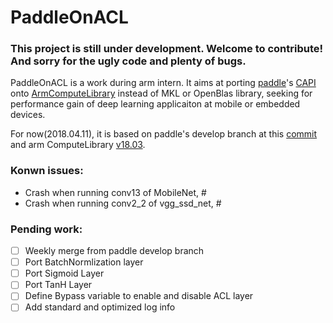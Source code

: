 # PaddleOnACL

### This project is still under development. Welcome to contribute! And sorry for the ugly code and plenty of bugs.

PaddleOnACL is a work during arm intern. It aims at porting [paddle](https://github.com/PaddlePaddle/Paddle)'s [CAPI](http://www.paddlepaddle.org/docs/develop/documentation/zh/howto/capi/workflow_of_capi_cn.html) onto [ArmComputeLibrary](https://github.com/ARM-software/ComputeLibrary) instead of MKL or OpenBlas library, seeking for performance gain of deep learning applicaiton at mobile or embedded devices.

For now(2018.04.11), it is based on paddle's develop branch at this [commit](https://github.com/zhaofenqiang/PaddleOnACL/commit/128adf53cb4517f2a4f123044c1ffffd6a3fa74d) and arm ComputeLibrary [v18.03](https://github.com/ARM-software/ComputeLibrary/tree/v18.03).

### Konwn issues:
- Crash when running conv13 of MobileNet, #
- Crash when running conv2_2 of vgg_ssd_net, #


### Pending work:
- [ ] Weekly merge from paddle develop branch  
- [ ] Port BatchNormlization layer  
- [ ] Port Sigmoid Layer
- [ ] Port TanH Layer
- [ ] Define Bypass variable to enable and disable ACL layer
- [ ] Add standard and optimized log info
